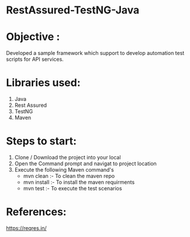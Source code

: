 # RestAssured-TestNG-Java
# Objective : 
Developed a sample framework which support to develop automation test scripts for API services. 

# Libraries used:
1. Java
2. Rest Assured
3. TestNG
5. Maven


# Steps to start:
1. Clone / Download the project into your local
2. Open the Command prompt and navigat to project location
3. Execute the following Maven command's
    - mvn clean :- To clean the maven repo
    - mvn install :- To install the maven requirments
    - mvn test :- To execute the test scenarios


# References: 
https://reqres.in/
